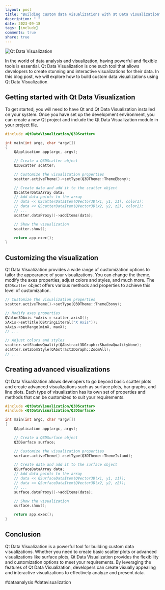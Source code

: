 ```yaml
---
layout: post
title: "Building custom data visualizations with Qt Data Visualization"
description: " "
date: 2023-09-18
tags: [include]
comments: true
share: true
---
```


![Qt Data Visualization](https://link-to-image.com)

In the world of data analysis and visualization, having powerful and flexible tools is essential. Qt Data Visualization is one such tool that allows developers to create stunning and interactive visualizations for their data. In this blog post, we will explore how to build custom data visualizations using Qt Data Visualization.

## Getting started with Qt Data Visualization

To get started, you will need to have Qt and Qt Data Visualization installed on your system. Once you have set up the development environment, you can create a new Qt project and include the Qt Data Visualization module in your project file.

```cpp
#include <QtDataVisualization/Q3DScatter>

int main(int argc, char *argv[])
{
    QApplication app(argc, argv);

    // Create a Q3DScatter object
    Q3DScatter scatter;

    // Customize the visualization properties
    scatter.activeTheme()->setType(Q3DTheme::ThemeEbony);

    // Create data and add it to the scatter object
    QScatterDataArray data;
    // Add data points to the array
    // data << QScatterDataItem(QVector3D(x1, y1, z1), color1);
    // data << QScatterDataItem(QVector3D(x2, y2, z2), color2);
    // ...
    scatter.dataProxy()->addItems(data);

    // Show the visualization
    scatter.show();

    return app.exec();
}
```

## Customizing the visualization

Qt Data Visualization provides a wide range of customization options to tailor the appearance of your visualizations. You can change the theme, modify the axes properties, adjust colors and styles, and much more. The `Q3DScatter` object offers various methods and properties to achieve this level of customization.

```cpp
// Customize the visualization properties
scatter.activeTheme()->setType(Q3DTheme::ThemeEbony);

// Modify axes properties
QValue3DAxis *xAxis = scatter.axisX();
xAxis->setTitle(QStringLiteral("X Axis"));
xAxis->setRange(minX, maxX);
// ...

// Adjust colors and styles
scatter.setShadowQuality(QAbstract3DGraph::ShadowQualityNone);
scatter.setZoomStyle(QAbstract3DGraph::ZoomAll);
// ...
```

## Creating advanced visualizations

Qt Data Visualization allows developers to go beyond basic scatter plots and create advanced visualizations such as surface plots, bar graphs, and line plots. Each type of visualization has its own set of properties and methods that can be customized to suit your requirements.

```cpp
#include <QtDataVisualization/Q3DScatter>
#include <QtDataVisualization/Q3DSurface>

int main(int argc, char *argv[])
{
    QApplication app(argc, argv);

    // Create a Q3DSurface object
    Q3DSurface surface;

    // Customize the visualization properties
    surface.activeTheme()->setType(Q3DTheme::ThemeIsland);

    // Create data and add it to the surface object
    QSurfaceDataArray data;
    // Add data points to the array
    // data << QSurfaceDataItem(QVector3D(x1, y1, z1));
    // data << QSurfaceDataItem(QVector3D(x2, y2, z2));
    // ...
    surface.dataProxy()->addItems(data);

    // Show the visualization
    surface.show();

    return app.exec();
}
```

## Conclusion

Qt Data Visualization is a powerful tool for building custom data visualizations. Whether you need to create basic scatter plots or advanced visualizations like surface plots, Qt Data Visualization provides the flexibility and customization options to meet your requirements. By leveraging the features of Qt Data Visualization, developers can create visually appealing and interactive visualizations to effectively analyze and present data.

#dataanalysis #datavisualization